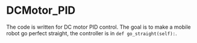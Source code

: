 # DCMotor_PID
The code is written for DC motor PID control.
The goal is to make a mobile robot go perfect straight, the controller is in ```def go_straight(self):```.
